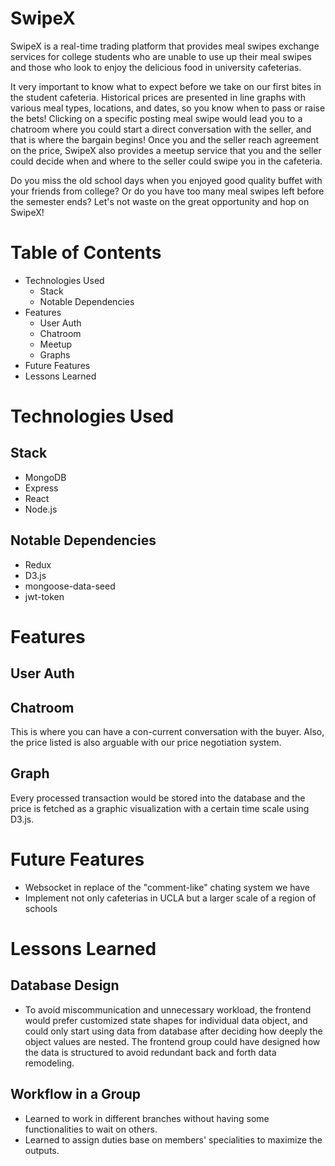 # SwipeX

SwipeX is a real-time trading platform that provides meal swipes exchange services for college students who are unable to use up their meal swipes and those who look to enjoy the delicious food in university cafeterias.

It very important to know what to expect before we take on our first bites in the student cafeteria. Historical prices are presented in line graphs with various meal types, locations, and dates, so you know when to pass or raise the bets! Clicking on a specific posting meal swipe would lead you to a chatroom where you could start a direct conversation with the seller, and that is where the bargain begins! Once you and the seller reach agreement on the price, SwipeX also provides a meetup service that you and the seller could decide when and where to the seller could swipe you in the cafeteria. 

Do you miss the old school days when you enjoyed good quality buffet with your friends from college? Or do you have too many meal swipes left before the semester ends? Let's not waste on the great opportunity and hop on SwipeX!

# Table of Contents

- Technologies Used
  - Stack
  - Notable Dependencies
- Features
  - User Auth
  - Chatroom
  - Meetup
  - Graphs
- Future Features
- Lessons Learned

# Technologies Used

## Stack

- MongoDB
- Express
- React
- Node.js

## Notable Dependencies

- Redux
- D3.js
- mongoose-data-seed
- jwt-token

# Features

## User Auth

## Chatroom

This is where you can have a con-current conversation with the buyer. Also, the price listed is also arguable with our price negotiation system.

## Graph

Every processed transaction would be stored into the database and the price is fetched as a graphic visualization with a certain time scale using D3.js. 

# Future Features

- Websocket in replace of the "comment-like" chating system we have
- Implement not only cafeterias in UCLA but a larger scale of a region of schools

# Lessons Learned

## Database Design

- To avoid miscommunication and unnecessary workload, the frontend would prefer customized state shapes for individual data object, and could only start using data from database after deciding how deeply the object values are nested. The frontend group could have designed how the data is structured to avoid redundant back and forth data remodeling.

## Workflow in a Group

- Learned to work in different branches without having some functionalities to wait on others.
- Learned to assign duties base on members' specialities to maximize the outputs.


